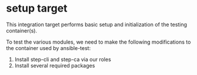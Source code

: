 # setup target

This integration target performs basic setup and initialization of the testing container(s).

To test the various modules, we need to make the following modifications to the container used by ansible-test:

1. Install step-cli and step-ca via our roles
2. Install several required packages

